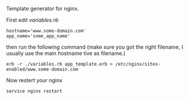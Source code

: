 Template generator for nginx.

First edit *variables.rb*

	hostname='www.some-domain.com'
	app_name='some_app_name'


then run the following command
(make sure you got the right filename, I usually use the main hostname tive as filename.)

	erb -r ./variables.rb app_template.erb > /etc/nginx/sites-enabled/www.some-domain.com
	
Now restert your nginx

	service nginx restart